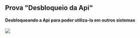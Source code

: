 <h2>Prova "Desbloqueio da Api"</h2>
<h4>Desbloqueando a Api para poder utiliza-la em outros sistemas</h4>

![](https://img.shields.io/badge/Desbloqueando-o%20CORs%20da%20API.-black)
